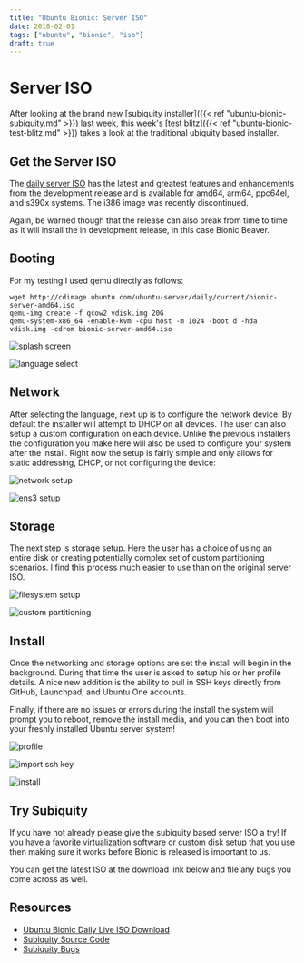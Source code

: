 ```yaml
---
title: "Ubuntu Bionic: Server ISO"
date: 2018-02-01
tags: ["ubuntu", "bionic", "iso"]
draft: true
---
```


# Server ISO

After looking at the brand new [subiquity installer]({{< ref "ubuntu-bionic-subiquity.md" >}}) last week, this week's [test blitz]({{< ref "ubuntu-bionic-test-blitz.md" >}}) takes a look at the traditional ubiquity based installer.

## Get the Server ISO

The [daily server ISO](http://cdimage.ubuntu.com/ubuntu-server/daily-live/current/) has the latest and greatest features and enhancements from the development release and is available for amd64, arm64, ppc64el, and s390x systems. The i386 image was recently discontinued.

Again, be warned though that the release can also break from time to time as it will install the in development release, in this case Bionic Beaver.

## Booting

For my testing I used qemu directly as follows:

```shell
wget http://cdimage.ubuntu.com/ubuntu-server/daily/current/bionic-server-amd64.iso
qemu-img create -f qcow2 vdisk.img 20G
qemu-system-x86_64 -enable-kvm -cpu host -m 1024 -boot d -hda vdisk.img -cdrom bionic-server-amd64.iso
```








![splash screen](/img/ubuntu/subiquity/splash.png#center)

![language select](/img/ubuntu/subiquity/language.png#center)

## Network

After selecting the language, next up is to configure the network device. By default the installer will attempt to DHCP on all devices. The user can also setup a custom configuration on each device. Unlike the previous installers the configuration you make here will also be used to configure your system after the install. Right now the setup is fairly simple and only allows for static addressing, DHCP, or not configuring the device:

![network setup](/img/ubuntu/subiquity/network.png#center)

![ens3 setup](/img/ubuntu/subiquity/ens3.png#center)

## Storage

The next step is storage setup. Here the user has a choice of using an entire disk or creating potentially complex set of custom partitioning scenarios. I find this process much easier to use than on the original server ISO.

![filesystem setup](/img/ubuntu/subiquity/filesystem.png#center)

![custom partitioning](/img/ubuntu/subiquity/partitioning.png#center)

## Install

Once the networking and storage options are set the install will begin in the background. During that time the user is asked to setup his or her profile details. A nice new addition is the ability to pull in SSH keys directly from GitHub, Launchpad, and Ubuntu One accounts.

Finally, if there are no issues or errors during the install the system will prompt you to reboot, remove the install media, and you can then boot into your freshly installed Ubuntu server system!

![profile](/img/ubuntu/subiquity/profile.png#center)

![import ssh key](/img/ubuntu/subiquity/ssh_keys.png#center)

![install](/img/ubuntu/subiquity/install.png#center)

## Try Subiquity

If you have not already please give the subiquity based server ISO a try! If you have a favorite virtualization software or custom disk setup that you use then making sure it works before Bionic is released is important to us.

You can get the latest ISO at the download link below and file any bugs you come across as well.

## Resources

* [Ubuntu Bionic Daily Live ISO Download](http://cdimage.ubuntu.com/ubuntu-server/daily-live/current/)
* [Subiquity Source Code](https://launchpad.net/subiquity)
* [Subiquity Bugs](https://bugs.launchpad.net/subiquity)
